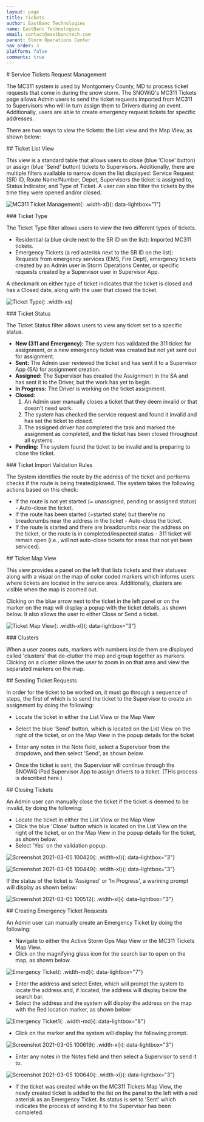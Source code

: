 ```yaml
---
layout: page
title: Tickets
author: EastBanc Technologies
name: EastBanc Technologies
email: contact@eastbanctech.com
parent: Storm Operations Center
nav_order: 3
platform: false
comments: true
---
```


<section id="Service-Tickets-Request-Management" markdown="1">
# Service Tickets Request Management

The MC311 system is used by Montgomery County, MD to process ticket requests that come in during the snow storm. The SNOWiQ's MC311 Tickets page allows Admin users to send the ticket requests imported from MC311 to Supervisors who will in turn assign them to Drivers during an event. Additionally, users are able to create emergency request tickets for specific addresses.

There are two ways to view the tickets: the List view and the Map View, as shown below:

<section id="Ticket-List-View" markdown="1">
## Ticket List View

This view is a standard table that allows users to close (blue 'Close' button) or assign (blue 'Send' button) tickets to Supervisors. Additionally, there are multiple filters available to narrow down the list displayed: Service Request (SR) ID, Route Name/Number, Depot, Supervisors the ticket is assigned to, Status Indicator, and Type of Ticket. A user can also filter the tickets by the time they were opened and/or closed.  

![MC311 Ticket Management](/images/soc/soc-mc311-tickets/mc311-ticket-management.png){: .width-xl}{: data-lightbox="1"}

<section id="Ticket-Type" markdown="1">
### Ticket Type

The Ticket Type filter allows users to view the two different types of tickets. 

* Residential (a blue circle next to the SR ID on the list): Imported MC311 tickets.
* Emergency Tickets (a red asterisk next to the SR ID on the list): Requests from emergency services (EMS, Fire Dept), emergency tickets created by an Admin user in Storm Operations Center, or specific requests created by a Supervisor user in Supervisor App.

A checkmark on either type of ticket indicates that the ticket is closed and has a Closed date, along with the user that closed the ticket. 

![Ticket Type](/images/soc/soc-mc311-tickets/ticket-type.png){: .width-xs}
</section>

<section id="Ticket-Status" markdown="1">
### Ticket Status

The Ticket Status filter allows users to view any ticket set to a specific status. 

* **New (311 and Emergency):** The system has validated the 311 ticket for assignment, or a new emergency ticket was created but not yet sent out for assignment. 
* **Sent:** The Admin user reviewed the ticket and has sent it to a Supervisor App (SA) for assignment creation.
* **Assigned:** The Supervisor has created the Assignment in the SA and has sent it to the Driver, but the work has yet to begin.
* **In Progress:** The Driver is working on the ticket assignment.
* **Closed:** 
   1. An Admin user manually closes a ticket that they deem invalid or that doesn't need work.
   1. The system has checked the service request and found it invalid and has set the ticket to closed.
   1. The assigned driver has completed the task and marked the assignment as completed, and the ticket has been closed throughout all systems.
* **Pending:** The system found the ticket to be invalid and is preparing to close the ticket.
</section>

<section id="Ticket-Import-Validation-Rules" markdown="1">
### Ticket Import Validation Rules

The System identifies the route by the address of the ticket and performs checks if the route is being treated/plowed. The system takes the following actions based on this check:

* If the route is not yet started (= unassigned, pending or assigned status) - Auto-close the ticket.
* If the route has been started (=started state) but there're no breadcrumbs near the address in the ticket - Auto-close the ticket.
* If the route is started and there are breadcrumbs near the address on the ticket, or the route is in completed/inspected status - 311 ticket will remain open (i.e., will not auto-close tickets for areas that not yet been serviced).
</section>
</section>

<section id="Ticket-Map-View" markdown="1">
## Ticket Map View

This view provides a panel on the left that lists tickets and their statuses along with a visual on the map of color coded markers which informs users where tickets are located in the service area. Additionally, clusters are visible when the map is zoomed out.

Clicking on the blue arrow next to the ticket in the left panel or on the marker on the map will display a popup with the ticket details, as shown below. It also allows the user to either Close or Send a ticket.

![Ticket Map View](/images/soc/soc-mc311-tickets/ticket-map-view.png){: .width-xl}{: data-lightbox="3"}

<section id="Clusters" markdown="1">
### Clusters

When a user zooms outs, markers with numbers inside them are displayed called 'clusters' that de-clutter the map and group together as markers. Clicking on a cluster allows the user to zoom in on that area and view the separated markers on the map. 
</section>
</section>

<section id="Sending-Ticket-Requests" markdown="1">
## Sending Ticket Requests

In order for the ticket to be worked on, it must go through a sequence of steps, the first of which is to send the ticket to the Supervisor to create an assignment by doing the following:

* Locate the ticket in either the List View or the Map View
* Select the blue 'Send' button, which is located on the List View on the right of the ticket, or on the Map View in the popup details for the ticket
* Enter any notes in the Note field, select a Supervisor from the dropdown, and then select 'Send', as shown below.

* Once the ticket is sent, the Supervisor will continue through the SNOWiQ iPad Supervisor App to assign drivers to a ticket. (THis process is described  here.)
</section>

<section id="Closing-Tickets" markdown="1">
## Closing Tickets

An Admin user can manually close the ticket if the ticket is deemed to be invalid, by doing the following:

* Locate the ticket in either the List View or the Map View 
* Click the blue 'Close' button which is located on the List View on the right of the ticket, or on the Map View in the popup details for the ticket, as shown below.
* Select 'Yes' on the validation popup.

![Screenshot 2021-03-05 100420](https://user-images.githubusercontent.com/79857237/110134066-014a9500-7d9b-11eb-929a-d0c18e5cca20.png){: .width-xl}{: data-lightbox="3"}

![Screenshot 2021-03-05 100449](https://user-images.githubusercontent.com/79857237/110134073-03145880-7d9b-11eb-944a-a26d7e199c0b.png){: .width-xl}{: data-lightbox="3"}

If the status of the ticket is 'Assigned' or 'In Progress', a warining prompt will display as shown below:

![Screenshot 2021-03-05 100512](https://user-images.githubusercontent.com/79857237/110134084-06a7df80-7d9b-11eb-94cc-93a25ec425af.png){: .width-xl}{: data-lightbox="3"}

</section>

<section id="Creating-Emergency-Ticket-Requests" markdown="1">
## Creating Emergency Ticket Requests

An Admin user can manually create an Emergency Ticket by doing the following:

* Navigate to either the Active Storm Ops Map View or the MC311 Tickets Map View.
* Click on the magnifying glass icon for the search bar to open on the map, as shown below.

![Emergency Ticket](/images/soc/soc-mc311-tickets/emergency-ticket.png){: .width-md}{: data-lightbox="7"}

* Enter the address and select Enter, which will prompt the system to locate the address and, if located, the address will display below the search bar.
* Select the address and the system will display the address on the map with the Red location marker, as shown below:

![Emergency Ticket1](/images/soc/soc-mc311-tickets/emergency-ticket1.png){: .width-md}{: data-lightbox="8"}

* Click on the marker and the system will display the following prompt.

![Screenshot 2021-03-05 100619](https://user-images.githubusercontent.com/79857237/110134147-132c3800-7d9b-11eb-88a4-06a9e6f3503e.png){: .width-xl}{: data-lightbox="3"}

* Enter any notes in the Notes field and then select a Supervisor to send it to.

![Screenshot 2021-03-05 100640](https://user-images.githubusercontent.com/79857237/110134156-158e9200-7d9b-11eb-98e2-c3e57794d898.png){: .width-xl}{: data-lightbox="3"}

* If the ticket was created while on the MC311 Tickets Map View, the newly created ticket is added to the list on the panel to the left with a red asterisk as  an Emergency Ticket. Its status is set to 'Sent' which indicates the process of sending it to the Supervisor has been completed.
</section>
</section>




